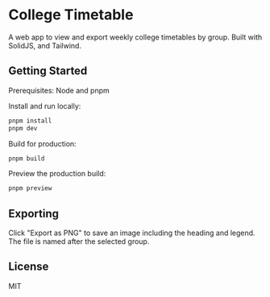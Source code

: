 # College Timetable

A web app to view and export weekly college timetables by group. Built with SolidJS, and Tailwind.

## Getting Started

Prerequisites: Node and pnpm

Install and run locally:

```bash
pnpm install
pnpm dev
```

Build for production:

```bash
pnpm build
```

Preview the production build:

```bash
pnpm preview
```

## Exporting
Click "Export as PNG" to save an image including the heading and legend. The file is named after the selected group.

## License
MIT
